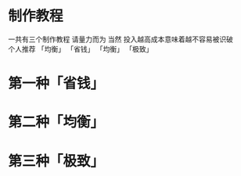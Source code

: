 # 制作教程
一共有三个制作教程 请量力而为
当然 投入越高成本意味着越不容易被识破  
个人推荐 「均衡」
「省钱」
「均衡」
「极致」  


# 第一种「省钱」
# 第二种「均衡」
# 第三种「极致」
